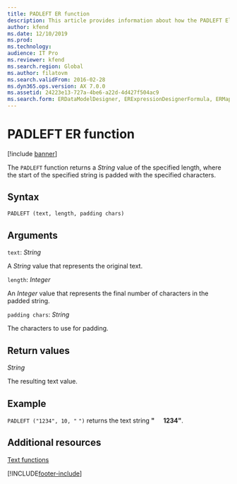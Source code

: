 ```yaml
---
title: PADLEFT ER function
description: This article provides information about how the PADLEFT Electronic reporting (ER) function is used.
author: kfend
ms.date: 12/10/2019
ms.prod: 
ms.technology: 
audience: IT Pro
ms.reviewer: kfend
ms.search.region: Global
ms.author: filatovm
ms.search.validFrom: 2016-02-28
ms.dyn365.ops.version: AX 7.0.0
ms.assetid: 24223e13-727a-4be6-a22d-4d427f504ac9
ms.search.form: ERDataModelDesigner, ERExpressionDesignerFormula, ERMappedFormatDesigner, ERModelMappingDesigner
---
```


# PADLEFT ER function

[!include [banner](../includes/banner.md)]

The `PADLEFT` function returns a *String* value of the specified length, where the start of the specified string is padded with the specified characters.

## Syntax

```vb
PADLEFT (text, length, padding chars)
```

## Arguments

`text`: *String*

A *String* value that represents the original text.

`length`: *Integer*

An *Integer* value that represents the final number of characters in the padded string.

`padding chars`: *String*

The characters to use for padding.

## Return values

*String*

The resulting text value.

## Example

`PADLEFT ("1234", 10, "`&nbsp;`")` returns the text string **"&nbsp;&nbsp;&nbsp;&nbsp;&nbsp;&nbsp;1234"**.

## Additional resources

[Text functions](er-functions-category-text.md)


[!INCLUDE[footer-include](../../../includes/footer-banner.md)]
